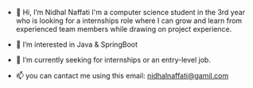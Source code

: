 - 👋 Hi, I’m Nidhal Naffati
         I'm a computer science student in the 3rd year who is
         looking for a internships role where I can grow and learn
         from experienced team members while drawing on project experience.
         
       
- 👀 I’m interested in Java & SpringBoot
- 🌱 I’m currently seeking for internships or an entry-level job.
- 📫 you can cantact me using this email: nidhalnaffati@gamil.com

<!---
NidhalNaffati/NidhalNaffati is a ✨ special ✨ repository because its `README.md` (this file) appears on your GitHub profile.
You can click the Preview link to take a look at your changes.
--->
